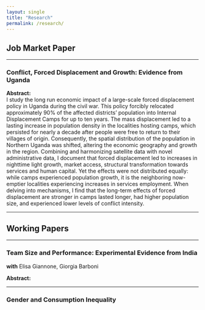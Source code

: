 ```yaml
---
layout: single
title: "Research"
permalink: /research/
---
```

## Job Market Paper
---
### **Conflict, Forced Displacement and Growth: Evidence from Uganda**  

**Abstract:**  
I study the long run economic impact of a large-scale forced displacement policy in Uganda during the civil war. This policy forcibly relocated approximately 90% of the affected districts’ population into Internal Displacement Camps for up to ten years. The mass displacement led to a lasting increase in population density in the localities hosting camps, which persisted for nearly a decade after people were free to return to their villages of origin. Consequently, the spatial distribution of the population in Northern Uganda was shifted, altering the economic geography and growth in the region. Combining and harmonizing satellite data with novel administrative data, I document that forced displacement led to increases in nighttime light growth, market access, structural transformation towards services and human capital. Yet the effects were not distributed equally: while camps experienced population growth, it is the neighboring now-emptier localities experiencing increases in services employment.  When delving into mechanisms,  I find that the long-term effects of forced displacement are stronger in camps lasted longer, had higher population size, and experienced lower levels of conflict intensity.

---
## Working Papers
---

### **Team Size and Performance: Experimental Evidence from India**  
**with** Elisa Giannone, Giorgia Barboni  

**Abstract:**  

---


### **Gender and Consumption Inequality**  


